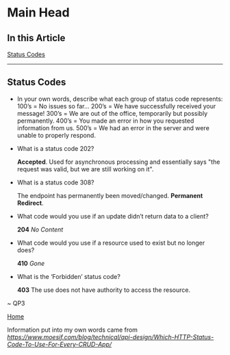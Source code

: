 # Main Head

## In this Article

[Status Codes](#topic1)

---

<a name="topic1"></a>

## Status Codes

* In your own words, describe what each group of status code represents:
  100’s = No issues so far...
  200’s = We have successfully received your message!
  300’s = We are out of the office, temporarily but possibly permanently.
  400’s = You made an error in how you requested information from us.
  500’s = We had an error in the server and were unable to properly respond.

* What is a status code 202?

  **Accepted**. Used for asynchronous processing and essentially says "the request was valid, but we are still working on it".

* What is a status code 308?

  The endpoint has permanently been moved/changed. **Permanent Redirect**.

* What code would you use if an update didn’t return data to a client?

  **204** *No Content*

* What code would you use if a resource used to exist but no longer does?

  **410** *Gone*

* What is the ‘Forbidden’ status code?

  **403** The use does not have authority to access the resource. 

~ QP3

[Home](../README.md)

Information put into my own words came from *https://www.moesif.com/blog/technical/api-design/Which-HTTP-Status-Code-To-Use-For-Every-CRUD-App/* 
